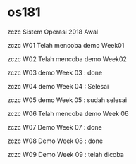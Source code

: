 # os181
zczc Sistem Operasi 2018 Awal

zczc W01 Telah mencoba demo Week01

zczc W02 Telah mencoba demo Week02

zczc W03 demo Week 03 : done

zczc W04 demo Week 04 : Selesai

zczc W05 demo Week 05 : sudah selesai

zczc W06 Telah mencoba demo Week 06

zczc W07 Demo Week 07 : done

zczc W08 Demo Week 08 : done

zczc W09 Demo Week 09 : telah dicoba
